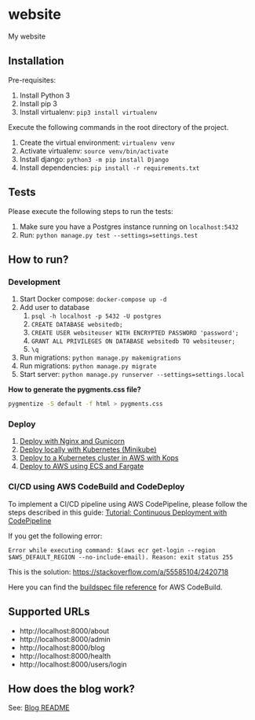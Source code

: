# website

My website

## Installation

Pre-requisites:

1. Install Python 3
1. Install pip 3
1. Install virtualenv: `pip3 install virtualenv`

Execute the following commands in the root directory of the project.

1. Create the virtual environment: `virtualenv venv`
1. Activate virtualenv: `source venv/bin/activate`
1. Install django: `python3 -m pip install Django`
1. Install dependencies: `pip install -r requirements.txt`

## Tests

Please execute the following steps to run the tests:

1. Make sure you have a Postgres instance running on `localhost:5432`
1. Run: `python manage.py test --settings=settings.test`

## How to run?

### Development

1. Start Docker compose: `docker-compose up -d`
1. Add user to database
   1. `psql -h localhost -p 5432 -U postgres`
   1. `CREATE DATABASE websitedb;`
   1. `CREATE USER websiteuser WITH ENCRYPTED PASSWORD 'password';`
   1. `GRANT ALL PRIVILEGES ON DATABASE websitedb TO websiteuser;`
   1. `\q`
1. Run migrations: `python manage.py makemigrations`
1. Run migrations: `python manage.py migrate`
1. Start server: `python manage.py runserver --settings=settings.local`

**How to generate the pygments.css file?**
```bash
pygmentize -S default -f html > pygments.css
```

### Deploy

1. [Deploy with Nginx and Gunicorn](./deploy_with_nginx_and_gunicorn.md)
1. [Deploy locally with Kubernetes (Minikube)](./deploy_locally_with_kubernetes.md)
1. [Deploy to a Kubernetes cluster in AWS with Kops](./deploy_to_kubernetes_in_aws_using_kops.md)
1. [Deploy to AWS using ECS and Fargate](./deploy_to_aws_using_ecs_and_fargate.md)

### CI/CD using AWS CodeBuild and CodeDeploy

To implement a CI/CD pipeline using AWS CodePipeline, please follow the steps
described in this guide: [Tutorial: Continuous Deployment with CodePipeline](https://docs.aws.amazon.com/AmazonECS/latest/developerguide/ecs-cd-pipeline.html)

If you get the following error:
```
Error while executing command: $(aws ecr get-login --region $AWS_DEFAULT_REGION --no-include-email). Reason: exit status 255
```
This is the solution: https://stackoverflow.com/a/55585104/2420718

Here you can find the [buildspec file reference](https://docs.aws.amazon.com/codebuild/latest/userguide/build-spec-ref.html) for AWS CodeBuild.

## Supported URLs

* http://localhost:8000/about
* http://localhost:8000/admin
* http://localhost:8000/blog
* http://localhost:8000/health
* http://localhost:8000/users/login

## How does the blog work?

See: [Blog README](./blog/README.md)
